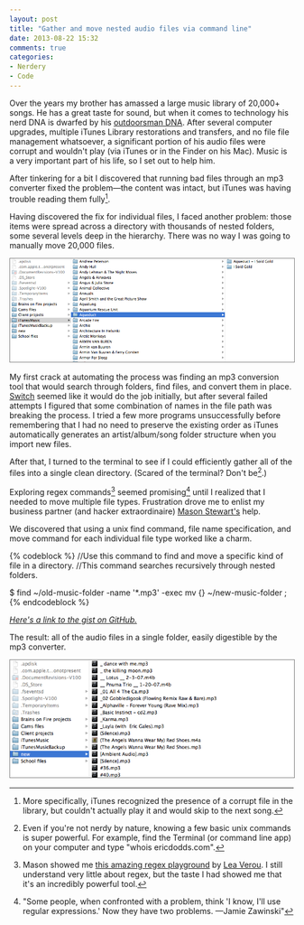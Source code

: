 ```yaml
---
layout: post
title: "Gather and move nested audio files via command line"
date: 2013-08-22 15:32
comments: true
categories:
- Nerdery
- Code
---
```


Over the years my brother has amassed a large music library of 20,000+ songs. He has a great taste for sound, but when it comes to technology his nerd DNA is dwarfed by his [outdoorsman DNA](http://www.flickr.com/photos/ericdodds/8693251917/). After several computer upgrades, multiple iTunes Library restorations and transfers, and no file file management whatsoever, a significant portion of his audio files were corrupt and wouldn't play (via iTunes or in the Finder on his Mac). Music is a very important part of his life, so I set out to help him.

After tinkering for a bit I discovered that running bad files through an mp3 converter fixed the problem—the content was intact, but iTunes was having trouble reading them fully[^1].

Having discovered the fix for individual files, I faced another problem: those items were spread across a directory with thousands of nested folders, some several levels deep in the hierarchy. There was no way I was going to manually move 20,000 files. 

<img src="/images/blog/2013/08/nested-audio-files-1.png" alt="Screenshot of nested audio files several folders deep" style="border: 1px solid gray">

My first crack at automating the process was finding an mp3 conversion tool that would search through folders, find files, and convert them in place. [Switch](http://www.nch.com.au/switch/index.html) seemed like it would do the job initially, but after several failed attempts I figured that some combination of names in the file path was breaking the process. I tried a few more programs unsuccessfully before remembering that I had no need to preserve the existing order as iTunes automatically generates an artist/album/song folder structure when you import new files.

After that, I turned to the terminal to see if I could efficiently gather all of the files into a single clean directory. (Scared of the terminal? Don't be[^2].)

Exploring regex commands[^3] seemed promising[^4] until I realized that I needed to move multiple file types. Frustration drove me to enlist my business partner (and hacker extraordinaire) [Mason Stewart's](http://twitter.com/masondesu) help. 

We discovered that using a unix find command, file name specification, and move command for each individual file type worked like a charm. 

{% codeblock %}
//Use this command to find and move a specific kind of file in a directory. 
//This command searches recursively through nested folders.

$ find ~/old-music-folder -name '*.mp3' -exec mv {} ~/new-music-folder \;
{% endcodeblock %}

*[Here's a link to the gist on GitHub.](https://gist.github.com/ericdodds/6306638.js)*

The result: all of the audio files in a single folder, easily digestible by the mp3 converter.

<img src="/images/blog/2013/08/nested-audio-files-2.png" alt="Screenshot of nested audio files moved to a single directory" style="border: 1px solid gray">

[^1]: More specifically, iTunes recognized the presence of a corrupt file in the library, but couldn't actually play it and would skip to the next song. 

[^2]: Even if you're not nerdy by nature, knowing a few basic unix commands is super powerful. For example, find the Terminal (or command line app) on your computer and type "whois ericdodds.com". 

[^3]: Mason showed me [this amazing regex playground](http://leaverou.github.io/regexplained/) by [Lea Verou](http://lea.verou.me/). I still understand very little about regex, but the taste I had showed me that it's an incredibly powerful tool.

[^4]: "Some people, when confronted with a problem, think 'I know, I'll use regular expressions.' Now they have two problems. —Jamie Zawinski"